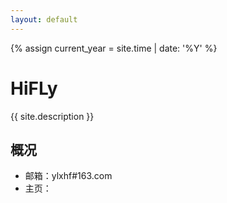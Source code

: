 ```yaml
---
layout: default
---
```



{% assign current_year = site.time | date: '%Y' %}

HiFLy
===
{{ site.description }}
## 概况

- 邮箱：ylxhf#163.com
- 主页：


<div id="xhf_home_tmp" style="height: 400px"> </div>

<script type="text/javascript" src="http://echarts.baidu.com/gallery/vendors/echarts/echarts.min.js"></script>
<script type="text/javascript" src="http://echarts.baidu.com/gallery/vendors/echarts-gl/echarts-gl.min.js"></script>
<script type="text/javascript" src="http://echarts.baidu.com/gallery/vendors/echarts-stat/ecStat.min.js"></script>
<script type="text/javascript" src="http://echarts.baidu.com/gallery/vendors/echarts/extension/dataTool.min.js"></script>
<script type="text/javascript" src="http://echarts.baidu.com/gallery/vendors/echarts/map/js/china.js"></script>
<script type="text/javascript" src="http://echarts.baidu.com/gallery/vendors/echarts/map/js/world.js"></script>
<script type="text/javascript" src="http://api.map.baidu.com/api?v=2.0&ak=ZUONbpqGBsYGXNIYHicvbAbM"></script>
<script type="text/javascript" src="http://echarts.baidu.com/gallery/vendors/echarts/extension/bmap.min.js"></script>
<script type="text/javascript" src="http://echarts.baidu.com/gallery/vendors/simplex.js"></script>
<script type="text/javascript">
	var murl = "http://xhfeng.freeddns.org:8000";
	murl = 'http://192.168.1.20:8000/';
	var myChart = echarts.init(document.getElementById('xhf_home_tmp'));

	option = null;
	function get_tmpdata() {
	    $.get(murl, function (data) {
	        data = data["data"];
	        var kt = [];
	        var ws = [];
	        for (var i = 0; i < data.length; i++) {
	            if (data[i]["did"] == "28FFA83CB416399") {
	                kt.push(data[i]);
	            } else {
	                ws.push(data[i]);
	            }
	        }
	        myChart.setOption(option = {
	            title: {
	                text: '博主家温度'
	            },
	            tooltip: {
	                trigger: 'axis'
	            },
	            xAxis: {
	                data: kt.map(function (item) {
	                    return item["created"];
	                })
	            },
	            yAxis: {
	                type: 'value',
	                min: 18,
	                splitLine: {
	                    show: true
	                }
	            },
	            toolbox: {
	                left: 'center',
	                feature: {
	                    dataZoom: {
	                        yAxisIndex: 'none'
	                    },
	                    restore: {},
	                    saveAsImage: {}
	                }
	            },
	            dataZoom: [{
	                startValue: kt[kt.length-50]["created"]
	            }, {
	                type: 'inside'
	            }],
	            visualMap: {
	                top: 10,
	                right: 10,
	                pieces: [{
	                    gt: -40,
	                    lte: 10,
	                    color: '#ff9933'
	                },{
	                    gt: 10,
	                    lte: 26,
	                    color: '#096'
	                }, {
	                    gt: 26,
	                    lte: 40,
	                    color: '#ffde33'
	                }, {
	                    gt: 42,
	                    color: '#ffde33'
	                }],
	                outOfRange: {
	                    color: '#999'
	                }
	            },
	            series: [{
	                name: '客厅温度',
	                type: 'line',
	                data: kt.map(function (item) {
	                    return item["value"];
	                }),
	                smooth: true,
	                markLine: {
	                    silent: true,
	                    data: [{
	                        yAxis: 50
	                    }, {
	                        yAxis: 100
	                    }, {
	                        yAxis: 150
	                    }, {
	                        yAxis: 200
	                    }, {
	                        yAxis: 300
	                    }]
	                }
	            },{
	                name: '卧室温度',
	                type: 'line',
	                data: ws.map(function (item) {
	                    return item["value"];
	                }),
	                smooth: true,
	                markLine: {
	                    silent: true,
	                    data: [{
	                        yAxis: 50
	                    }, {
	                        yAxis: 100
	                    }, {
	                        yAxis: 150
	                    }, {
	                        yAxis: 200
	                    }, {
	                        yAxis: 300
	                    }]
	                }
	            }]
	        });
	    });
	    if (option && typeof option === "object") {
	        myChart.setOption(option, true);
	    }
	}

	get_tmpdata();
</script>


